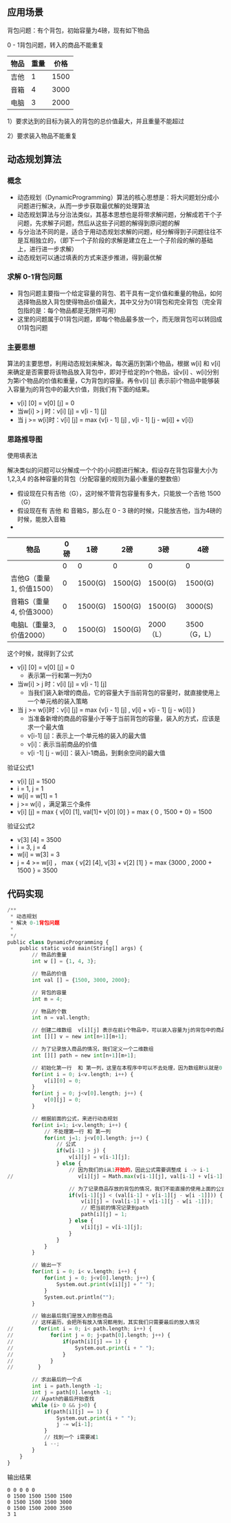 ## 应用场景

背包问题：有个背包，初始容量为4磅，现有如下物品

0 - 1背包问题，转入的商品不能重复

| 物品 | 重量 | 价格 |
| ---- | ---- | ---- |
| 吉他 | 1    | 1500 |
| 音箱 | 4    | 3000 |
| 电脑 | 3    | 2000 |

1）要求达到的目标为装入的背包的总价值最大，并且重量不能超过

2）要求装入物品不能重复



## 动态规划算法

### 概念

- 动态规划（DynamicProgramming）算法的核心思想是：将大问题划分成小问题进行解决，从而一步步获取最优解的处理算法
- 动态规划算法与分治法类似，其基本思想也是将带求解问题，分解成若干个子问题，先求解子问题，然后从这些子问题的解得到原问题的解
- 与分治法不同的是，适合于用动态规划求解的问题，经分解得到子问题往往不是互相独立的，（即下一个子阶段的求解是建立在上一个子阶段的解的基础上，进行进一步求解）
- 动态规划可以通过填表的方式来逐步推进，得到最优解

### 求解 0-1背包问题

- 背包问题主要指一个给定容量的背包、若干具有一定价值和重量的物品，如何选择物品放入背包使得物品价值最大，其中又分为01背包和完全背包（完全背包指的是：每个物品都是无限件可用）
- 这里的问题属于01背包问题，即每个物品最多放一个，而无限背包可以转回成01背包问题

### 主要思想

算法的主要思想，利用动态规划来解决，每次遍历到第i个物品，根据 w[i] 和 v[i] 来确定是否需要将该物品放入背包中，即对于给定的n个物品，设v[i] 、w[i]分别为第i个物品的价值和重量，C为背包的容量。再令v[i] [j] 表示前i个物品中能够装入容量为j的背包中的最大价值，则我们有下面的结果。

- v[i] [0] = v[0] [j] = 0
- 当w[i] > j 时：v[i] [j] = v[i - 1] [j] 
- 当 j >= w[i]时：v[i] [j]  = max {v[i - 1] [j] , v[i - 1] [j - w[i]] + v[i]}

### 思路推导图

使用填表法

解决类似的问题可以分解成一个个的小问题进行解决，假设存在背包容量大小为1,2,3,4 的各种容量的背包（分配容量的规则为最小重量的整数倍）

- 假设现在只有吉他（G），这时候不管背包容量有多大，只能放一个吉他 1500（G）
- 假设现在有 吉他 和 音箱S，那么在 0 - 3 磅的时候，只能放吉他，当为4磅的时候，能放入音箱
- 

| 物品                     | 0磅  | 1磅     | 2磅     | 3磅       | 4磅          |
| ------------------------ | ---- | ------- | ------- | --------- | ------------ |
|                          | 0    | 0       | 0       | 0         | 0            |
| 吉他G（重量1, 价值1500） | 0    | 1500(G) | 1500(G) | 1500(G)   | 1500(G)      |
| 音箱S（重量4, 价值3000） | 0    | 1500(G) | 1500(G) | 1500(G)   | 3000(S)      |
| 电脑L（重量3, 价值2000） | 0    | 1500(G) | 1500(G) | 2000（L） | 3500（G，L） |

这个时候，就得到了公式

- v[i] [0] = v[0] [j] = 0
  - 表示第一行和第一列为0
- 当w[i] > j 时：v[i] [j] = v[i - 1] [j] 
  - 当我们装入新增的商品，它的容量大于当前背包的容量时，就直接使用上一个单元格的装入策略
- 当 j >= w[i]时：v[i] [j]  = max {v[i - 1] [j] ,  v[i] + v[i - 1] [j - w[i]] }
  - 当准备新增的商品的容量小于等于当前背包的容量，装入的方式，应该是求一个最大值
  - v[i-1] [j]：表示上一个单元格的装入的最大值
  - v[i]：表示当前商品的价值
  - v[i -1] [j - w[i]]：装入i-1商品，到剩余空间的最大值



验证公式1

- v[i] [j]  = 1500
- i = 1, j = 1
- w[i]  = w[1] = 1
- j >= w[i] ，满足第三个条件
- v[i] [j] = max { v[0] [1], val[1]+ v[0] [0] } = max { 0 , 1500 + 0}  = 1500



验证公式2

- v[3] [4] = 3500
- i = 3, j = 4
- w[i] = w[3] = 3 
- j = 4 >= w[i] ， max { v[2] [4],  v[3] + v[2] [1] } = max {3000 , 2000 + 1500 }  = 3500



## 代码实现

```python
/**
 * 动态规划
 * 解决 0-1背包问题
 *
 */
public class DynamicProgramming {
    public static void main(String[] args) {
        // 物品的重量
        int w [] = {1, 4, 3};

        // 物品的价值
        int val [] = {1500, 3000, 2000};

        // 背包的容量
        int m = 4;

        // 物品的个数
        int n = val.length;

        // 创建二维数组  v[i][j] 表示在前i个物品中，可以装入容量为j的背包中的商品最大值
        int [][] v = new int[n+1][m+1];

        // 为了记录放入商品的情况，我们定义一个二维数组
        int [][] path = new int[n+1][m+1];

        // 初始化第一行  和 第一列，这里在本程序中可以不去处理，因为数组默认就是0
        for(int i = 0; i<v.length; i++) {
            v[i][0] = 0;
        }
        for(int j = 0; j<v[0].length; j++) {
            v[0][j] = 0;
        }

        // 根据前面的公式，来进行动态规划
        for(int i=1; i<v.length; i++) {
            // 不处理第一行 和 第一列
            for(int j=1; j<v[0].length; j++) {
                // 公式
                if(w[i-1] > j) {
                    v[i][j] = v[i-1][j];
                } else {
                    // 因为我们的i从1开始的，因此公式需要调整成 i -> i-1
//                     v[i][j] = Math.max(v[i-1][j], val[i-1] + v[i-1][j - w[i -1]]);

                    // 为了记录商品存放的背包的情况，我们不能直接的使用上面的公式，需要使用if else来体现公式
                    if(v[i-1][j] < (val[i-1] + v[i-1][j - w[i -1]])) {
                        v[i][j] = (val[i-1] + v[i-1][j - w[i -1]]);
                        // 把当前的情况记录到path
                        path[i][j] = 1;
                    } else {
                        v[i][j] = v[i-1][j];
                    }
                }
            }
        }

        // 输出一下
        for(int i = 0; i< v.length; i++) {
            for(int j = 0; j<v[0].length; j++) {
                System.out.print(v[i][j] + " ");
            }
            System.out.println("");
        }

        // 输出最后我们是放入的那些商品
        // 这样遍历，会把所有放入情况都用到，其实我们只需要最后的放入情况
//        for(int i = 0; i< path.length; i++) {
//            for(int j = 0; j<path[0].length; j++) {
//                if(path[i][j] == 1) {
//                    System.out.print(i + " ");
//                }
//            }
//        }

        // 求出最后的一个点
        int i = path.length -1;
        int j = path[0].length -1;
        // 从path的最后开始查找
        while (i> 0 && j>0) {
            if(path[i][j] == 1) {
                System.out.print(i + " ");
                j -= w[i-1];
            }
            // 找到一个 i需要减1
            i --;
        }
    }
}
```

输出结果

```
0 0 0 0 0 
0 1500 1500 1500 1500 
0 1500 1500 1500 3000 
0 1500 1500 2000 3500 
3 1 
```

